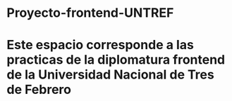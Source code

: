 # Proyecto-frontend-UNTREF
# Este espacio corresponde a las practicas de la diplomatura frontend de la Universidad Nacional de Tres de Febrero
